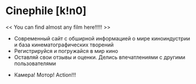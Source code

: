   # Сinephile [k!n0]
<< You can find almost any film here!!!!! >>

- Современный сайт с обширной информацией о мире киноиндустрии и база кинематографических творений
- Регистрируйся и погружайся в мир кино
- Оставляй свои отзывы и оценки. Делись впечатлениями с другими пользователями

* Камера! Мотор! Action!!!
